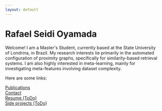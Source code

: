 ```yaml
---
layout: default
---
```


# Rafael Seidi Oyamada

Welcome! I am a Master's Student, currently based at the State University of Londrina, in Brazil. My research interests lie primarily in the automated configuration of proximity graphs, specifically for similarity-based retrieval systems. I am also highly interested in meta-learning, mainly for investigating meta-features involving dataset complexity. 

Here are some links:

[Publications](./pages/publications.html) <br/>
[Contact](./pages/contact.html) <br/>
[Resume (ToDo)](./pages/resume.html) <br/>
[Side projects (ToDo)](./pages/side-projects.html) <br/>
